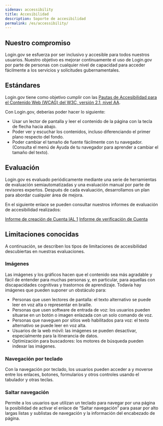 ```yaml
---
sidenav: accessibility
title: Accesibilidad
description: Soporte de accesibilidad
permalink: /es/accessibility/
---
```


## Nuestro compromiso
Login.gov se esfuerza por ser inclusivo y accesible para todos nuestros usuarios. Nuestro objetivo es mejorar continuamente el uso de Login.gov por parte de personas con cualquier nivel de capacidad para acceder fácilmente a los servicios y solicitudes gubernamentales.

## Estándares
Login.gov tiene como objetivo cumplir con las [Pautas de Accesibilidad para el Contenido Web (WCAG) del W3C, versión 2.1, nivel AA](https://www.w3.org/TR/WCAG21/).

Con Login.gov, deberías poder hacer lo siguiente:

* Usar un lector de pantalla y leer el contenido de la página con la tecla de flecha hacia abajo.
* Poder ver y escuchar los contenidos, incluso diferenciando el primer plano respecto del fondo.
* Poder cambiar el tamaño de fuente fácilmente con tu navegador. (Consulta el menú de Ayuda de tu navegador para aprender a cambiar el tamaño del texto).

## Evaluación
Login.gov es evaluado periódicamente mediante una serie de herramientas de evaluación semiautomatizadas y una evaluación manual por parte de revisores expertos. Después de cada evaluación, desarrollamos un plan para abordar cualquier área de mejora.

En el siguiente enlace se pueden consultar nuestros informes de evaluación de accesibilidad realizados:

[Informe de creación de Cuenta IAL 1](/docs/accessibility-assessment-ial1-account-creation.pdf)
[Informe de verificación de Cuenta](/docs/accessibility-assessment-identity-verification-process.pdf)

## Limitaciones conocidas
A continuación, se describen los tipos de limitaciones de accesibilidad descubiertas en nuestras evaluaciones.

### Imágenes
Las imágenes y los gráficos hacen que el contenido sea más agradable y fácil de entender para muchas personas y, en particular, para aquellas con discapacidades cognitivas y trastornos de aprendizaje. Todavía hay imágenes que pueden suponer un obstáculo para:

* Personas que usen lectores de pantalla: el texto alternativo se puede leer en voz alta o representar en braille.
* Personas que usen software de entrada de voz: los usuarios pueden situarse en un botón o imagen enlazada con un solo comando de voz.
* Personas que naveguen por sitios web habilitados para voz: el texto alternativo se puede leer en voz alta.
* Usuarios de la web móvil: las imágenes se pueden desactivar, especialmente para la itinerancia de datos.
* Optimización para buscadores: los motores de búsqueda pueden indexar las imágenes.

### Navegación por teclado
Con la navegación por teclado, los usuarios pueden acceder a y moverse entre los enlaces, botones, formularios y otros controles usando el tabulador y otras teclas.

### Saltar navegación
Permite a los usuarios que utilizan un teclado para navegar por una página la posibilidad de activar el enlace de “Saltar navegación” para pasar por alto largas listas y sublistas de navegación y la información del encabezado de página.
